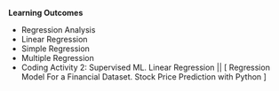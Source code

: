 **Learning Outcomes**

* Regression Analysis
* Linear Regression
* Simple Regression
* Multiple Regression
* Coding Activity 2: Supervised ML. Linear Regression || [ Regression Model For a Financial Dataset. Stock Price Prediction with Python ]
